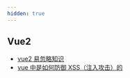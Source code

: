```yaml
---
hidden: true
---
```


## Vue2

- [vue2 易忽略知识](./vue2-ignore.md)
- [vue 中是如何防御 XSS（注入攻击）的](./defense-xss.md)
